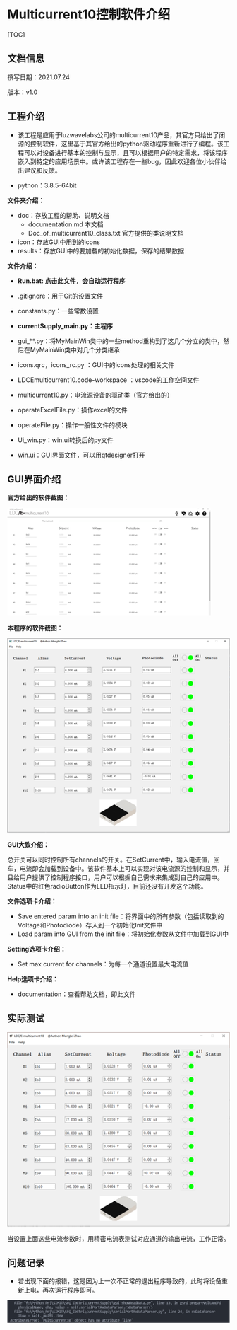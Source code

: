 # Multicurrent10控制软件介绍

[TOC]

## 文档信息

撰写日期：2021.07.24

版本：v1.0

## 工程介绍

* 该工程是应用于luzwavelabs公司的multicurrent10产品，其官方只给出了闭源的控制软件，这里基于其官方给出的python驱动程序重新进行了编程。该工程可以对设备进行基本的控制与显示，且可以根据用户的特定需求，将该程序嵌入到特定的应用场景中。或许该工程存在一些bug，因此欢迎各位小伙伴给出建议和反馈。

* python：3.8.5-64bit

**文件夹介绍：**

* doc：存放工程的帮助、说明文档
  * documentation.md 本文档
  * Doc_of_multicurrent10_class.txt 官方提供的类说明文档
* icon：存放GUI中用到的icons
* results：存放GUI中的要加载的初始化数据，保存的结果数据

**文件介绍：**

* **Run.bat: 点击此文件，会自动运行程序**

* .gitignore：用于Git的设置文件
* constants.py：一些常数设置
* **currentSupply_main.py：主程序**
* gui_**.py：将MyMainWin类中的一些method重构到了这几个分立的类中，然后在MyMainWin类中对几个分类继承
* icons.qrc，icons_rc.py ：GUI中的icons处理的相关文件

* LDCEmulticurrent10.code-workspace ：vscode的工作空间文件
* multicurrent10.py：电流源设备的驱动类（官方给出的）
* operateExcelFile.py：操作excel的文件
* operateFile.py：操作一般性文件的模块
* Ui_win.py：win.ui转换后的py文件
* win.ui：GUI界面文件，可以用qtdesigner打开



## GUI界面介绍

**官方给出的软件截图：**

<img src="documentation.assets/image-20210724092948752.png" alt="image-20210724092948752" style="zoom:45%;" />



**本程序的软件截图：**

<img src="documentation.assets/image-20210723170236804.png" alt="image-20210723170236804" style="zoom:70%;" />



**GUI大致介绍：**

总开关可以同时控制所有channels的开关。在SetCurrent中，输入电流值，回车，电流即会加载到设备中。该软件基本上可以实现对该电流源的控制和显示，并且给用户提供了控制程序接口，用户可以根据自己需求来集成到自己的应用中。Status中的红色radioButton作为LED指示灯，目前还没有开发这个功能。

**文件选项卡介绍：**

* Save entered param into an init file：将界面中的所有参数（包括读取到的Voltage和Photodiode）存入到一个初始化Init文件中
* Load param into GUI from the init file：将初始化参数从文件中加载到GUI中

**Setting选项卡介绍：**

* Set max current for channels：为每一个通道设置最大电流值

**Help选项卡介绍：**

* documentation：查看帮助文档，即此文件

## 实际测试

<img src="documentation.assets/image-20210724110702420.png" alt="image-20210724110702420" style="zoom:70%;" />

当设置上面这些电流参数时，用精密电流表测试对应通道的输出电流，工作正常。

## 问题记录

* 若出现下面的报错，这是因为上一次不正常的退出程序导致的，此时将设备重新上电，再次运行程序即可。

<img src="documentation.assets/image-20210725190521132.png" alt="image-20210725190521132" style="zoom:67%;" />



